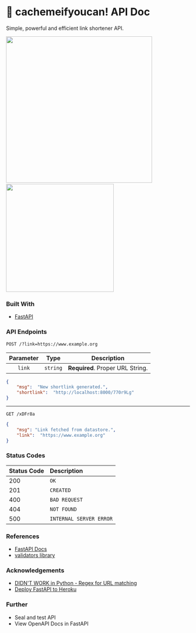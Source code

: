 # 📓 cachemeifyoucan! API Doc
Simple, powerful and efficient link shortener API.

<span style="display:inline-block;">
<img src="https://fastapi.tiangolo.com/img/logo-margin/logo-teal.png" width="400px"> &emsp;&ensp;&emsp;&ensp;&emsp;
<img src="https://upload.wikimedia.org/wikipedia/en/6/6b/Redis_Logo.svg" width="295px">
</span>

### Built With
- [FastAPI](https://flask.palletsprojects.com/en/2.0.x/)

### API Endpoints
```http
POST /?link=https://www.example.org
```
| Parameter | Type | Description |
|  :---: | :---: | :---: |
| `link` | `string` | **Required**. Proper URL String. |

```json
{
	"msg":  "New shortlink generated.",
	"shortlink":  "http://localhost:8000/770r9Lg"
}
```

---
```http
GET /xDFr8a
```

```json
{
	"msg": "Link fetched from datastore.",
	"link":  "https://www.example.org"
}
```

### Status Codes

| Status Code | Description |
| :--- | :--- |
| 200 | `OK` |
| 201 | `CREATED` |
| 400 | `BAD REQUEST` |
| 404 | `NOT FOUND` |
| 500 | `INTERNAL SERVER ERROR` |

### References
- [FastAPI Docs](https://fastapi.tiangolo.com/)
- [validators library](https://pypi.org/project/validators/)

### Acknowledgements
- [DIDN'T WORK in Python - Regex for URL matching](https://stackoverflow.com/questions/3809401/what-is-a-good-regular-expression-to-match-a-url)
- [Deploy FastAPI to Heroku](https://towardsdatascience.com/how-to-deploy-your-fastapi-app-on-heroku-for-free-8d4271a4ab9)

### Further
- Seal and test API
- View OpenAPI Docs in FastAPI